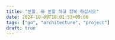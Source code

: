 ```yaml
---
title: "분할, 또 분할 하고 정복 하십시오"
date: 2024-10-09T18:01:53+09:00
tags: ["go", "architecture", "project"]
draft: true
---
```


